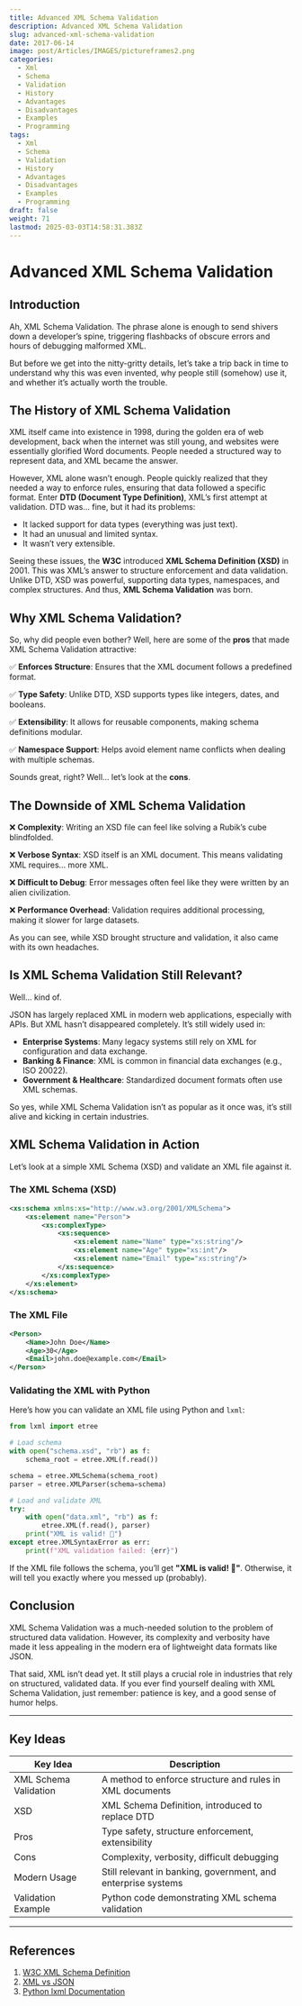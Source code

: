```yaml
---
title: Advanced XML Schema Validation
description: Advanced XML Schema Validation
slug: advanced-xml-schema-validation
date: 2017-06-14
image: post/Articles/IMAGES/pictureframes2.png
categories:
  - Xml
  - Schema
  - Validation
  - History
  - Advantages
  - Disadvantages
  - Examples
  - Programming
tags:
  - Xml
  - Schema
  - Validation
  - History
  - Advantages
  - Disadvantages
  - Examples
  - Programming
draft: false
weight: 71
lastmod: 2025-03-03T14:58:31.383Z
---
```

# Advanced XML Schema Validation

## Introduction

Ah, XML Schema Validation. The phrase alone is enough to send shivers down a developer’s spine, triggering flashbacks of obscure errors and hours of debugging malformed XML.

But before we get into the nitty-gritty details, let’s take a trip back in time to understand why this was even invented, why people still (somehow) use it, and whether it’s actually worth the trouble.

## The History of XML Schema Validation

XML itself came into existence in 1998, during the golden era of web development, back when the internet was still young, and websites were essentially glorified Word documents. People needed a structured way to represent data, and XML became the answer.

However, XML alone wasn’t enough. People quickly realized that they needed a way to enforce rules, ensuring that data followed a specific format. Enter **DTD (Document Type Definition)**, XML’s first attempt at validation. DTD was... fine, but it had its problems:

* It lacked support for data types (everything was just text).
* It had an unusual and limited syntax.
* It wasn’t very extensible.

Seeing these issues, the **W3C** introduced **XML Schema Definition (XSD)** in 2001. This was XML’s answer to structure enforcement and data validation. Unlike DTD, XSD was powerful, supporting data types, namespaces, and complex structures. And thus, **XML Schema Validation** was born.

## Why XML Schema Validation?

So, why did people even bother? Well, here are some of the **pros** that made XML Schema Validation attractive:

✅ **Enforces Structure**: Ensures that the XML document follows a predefined format.

✅ **Type Safety**: Unlike DTD, XSD supports types like integers, dates, and booleans.

✅ **Extensibility**: It allows for reusable components, making schema definitions modular.

✅ **Namespace Support**: Helps avoid element name conflicts when dealing with multiple schemas.

Sounds great, right? Well… let’s look at the **cons**.

## The Downside of XML Schema Validation

❌ **Complexity**: Writing an XSD file can feel like solving a Rubik’s cube blindfolded.

❌ **Verbose Syntax**: XSD itself is an XML document. This means validating XML requires… more XML.

❌ **Difficult to Debug**: Error messages often feel like they were written by an alien civilization.

❌ **Performance Overhead**: Validation requires additional processing, making it slower for large datasets.

As you can see, while XSD brought structure and validation, it also came with its own headaches.

## Is XML Schema Validation Still Relevant?

Well… kind of.

JSON has largely replaced XML in modern web applications, especially with APIs. But XML hasn’t disappeared completely. It’s still widely used in:

* **Enterprise Systems**: Many legacy systems still rely on XML for configuration and data exchange.
* **Banking & Finance**: XML is common in financial data exchanges (e.g., ISO 20022).
* **Government & Healthcare**: Standardized document formats often use XML schemas.

So yes, while XML Schema Validation isn’t as popular as it once was, it’s still alive and kicking in certain industries.

## XML Schema Validation in Action

Let’s look at a simple XML Schema (XSD) and validate an XML file against it.

### The XML Schema (XSD)

```xml
<xs:schema xmlns:xs="http://www.w3.org/2001/XMLSchema">
    <xs:element name="Person">
        <xs:complexType>
            <xs:sequence>
                <xs:element name="Name" type="xs:string"/>
                <xs:element name="Age" type="xs:int"/>
                <xs:element name="Email" type="xs:string"/>
            </xs:sequence>
        </xs:complexType>
    </xs:element>
</xs:schema>
```

### The XML File

```xml
<Person>
    <Name>John Doe</Name>
    <Age>30</Age>
    <Email>john.doe@example.com</Email>
</Person>
```

### Validating the XML with Python

Here’s how you can validate an XML file using Python and `lxml`:

```python
from lxml import etree

# Load schema
with open("schema.xsd", "rb") as f:
    schema_root = etree.XML(f.read())

schema = etree.XMLSchema(schema_root)
parser = etree.XMLParser(schema=schema)

# Load and validate XML
try:
    with open("data.xml", "rb") as f:
        etree.XML(f.read(), parser)
    print("XML is valid! 🎉")
except etree.XMLSyntaxError as err:
    print(f"XML validation failed: {err}")
```

If the XML file follows the schema, you’ll get **"XML is valid! 🎉"**. Otherwise, it will tell you exactly where you messed up (probably).

## Conclusion

XML Schema Validation was a much-needed solution to the problem of structured data validation. However, its complexity and verbosity have made it less appealing in the modern era of lightweight data formats like JSON.

That said, XML isn’t dead yet. It still plays a crucial role in industries that rely on structured, validated data. If you ever find yourself dealing with XML Schema Validation, just remember: patience is key, and a good sense of humor helps.

***

## Key Ideas

| Key Idea              | Description                                                   |
| --------------------- | ------------------------------------------------------------- |
| XML Schema Validation | A method to enforce structure and rules in XML documents      |
| XSD                   | XML Schema Definition, introduced to replace DTD              |
| Pros                  | Type safety, structure enforcement, extensibility             |
| Cons                  | Complexity, verbosity, difficult debugging                    |
| Modern Usage          | Still relevant in banking, government, and enterprise systems |
| Validation Example    | Python code demonstrating XML schema validation               |

***

## References

1. [W3C XML Schema Definition](https://www.w3.org/XML/Schema)
2. [XML vs JSON](https://www.json.org/xml.html)
3. [Python lxml Documentation](https://lxml.de/)
